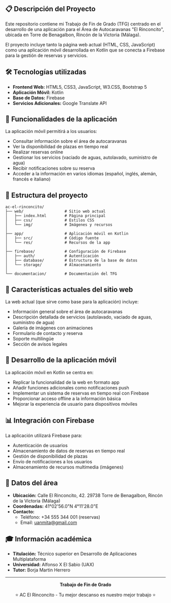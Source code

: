 ## 📋 Descripción del Proyecto

Este repositorio contiene mi Trabajo de Fin de Grado (TFG) centrado en el desarrollo de una aplicación para el Área de Autocaravanas "El Rinconcito", ubicada en Torre de Benagalbon, Rincón de la Victoria (Málaga).

El proyecto incluye tanto la página web actual (HTML, CSS, JavaScript) como una aplicación móvil desarrollada en Kotlin que se conecta a Firebase para la gestión de reservas y servicios.

## 🛠️ Tecnologías utilizadas

- **Frontend Web:** HTML5, CSS3, JavaScript, W3.CSS, Bootstrap 5
- **Aplicación Móvil:** Kotlin
- **Base de Datos:** Firebase
- **Servicios Adicionales:** Google Translate API

## 📱 Funcionalidades de la aplicación

La aplicación móvil permitirá a los usuarios:

- Consultar información sobre el área de autocaravanas
- Ver la disponibilidad de plazas en tiempo real
- Realizar reservas online
- Gestionar los servicios (vaciado de aguas, autolavado, suministro de agua)
- Recibir notificaciones sobre su reserva
- Acceder a la información en varios idiomas (español, inglés, alemán, francés e italiano)

## 📂 Estructura del proyecto

```
ac-el-rinconcito/
├── web/                  # Sitio web actual
│   ├── index.html        # Página principal
│   ├── css/              # Estilos CSS
│   └── img/              # Imágenes y recursos
│
├── app/                  # Aplicación móvil en Kotlin
│   ├── src/              # Código fuente
│   └── res/              # Recursos de la app
│
├── firebase/             # Configuración de Firebase
│   ├── auth/             # Autenticación
│   ├── database/         # Estructura de la base de datos
│   └── storage/          # Almacenamiento
│
└── documentacion/        # Documentación del TFG
```

## 🌟 Características actuales del sitio web

La web actual (que sirve como base para la aplicación) incluye:

- Información general sobre el área de autocaravanas
- Descripción detallada de servicios (autolavado, vaciado de aguas, suministro de agua)
- Galería de imágenes con animaciones
- Formulario de contacto y reserva
- Soporte multilingüe
- Sección de avisos legales

## 📱 Desarrollo de la aplicación móvil

La aplicación móvil en Kotlin se centra en:

- Replicar la funcionalidad de la web en formato app
- Añadir funciones adicionales como notificaciones push
- Implementar un sistema de reservas en tiempo real con Firebase
- Proporcionar acceso offline a la información básica
- Mejorar la experiencia de usuario para dispositivos móviles

## 📊 Integración con Firebase

La aplicación utilizará Firebase para:

- Autenticación de usuarios
- Almacenamiento de datos de reservas en tiempo real
- Gestión de disponibilidad de plazas
- Envío de notificaciones a los usuarios
- Almacenamiento de recursos multimedia (imágenes)

## 📍 Datos del área

- **Ubicación:** Calle El Rinconcito, 42. 29738 Torre de Benagalbon, Rincón de la Victoria (Málaga)
- **Coordenadas:** 41°02'56.0"N 4°11'28.0"E
- **Contacto:** 
  - Teléfono: +34 555 344 001 (reservas)
  - Email: uanmita@gmail.com

## 🎓 Información académica

- **Titulación:** Técnico superior en Desarrollo de Aplicaciones Multiplataforma
- **Universidad:** Alfonso X El Sabio (UAX)
- **Tutor:** Borja Martin Herrero

---

<div align="center">
  
**Trabajo de Fin de Grado**

⭐ AC El Rinconcito - Tu mejor descanso es nuestro mejor trabajo ⭐

</div>
